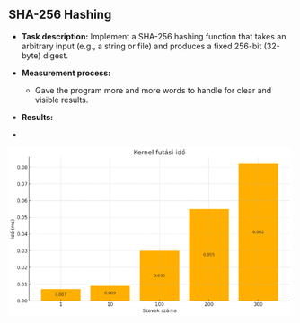 ## SHA-256 Hashing

- **Task description:** Implement a SHA-256 hashing function that takes an arbitrary input (e.g., a string or file) and produces a fixed 256-bit (32-byte) digest.

- **Measurement process:**
    - Gave the program more and more words to handle for clear and visible results.

- **Results:**
- 
![Kernel futási idő diagram](./measurement.png)
